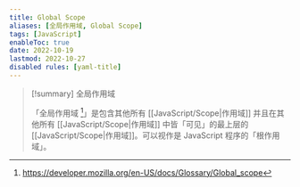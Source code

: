 ```yaml
---
title: Global Scope
aliases: [全局作用域, Global Scope]
tags: [JavaScript]
enableToc: true
date: 2022-10-19
lastmod: 2022-10-27
disabled rules: [yaml-title]
---
```


> [!summary] 全局作用域
>
>「全局作用域 [^1]」是包含其他所有 [[JavaScript/Scope|作用域]] 并且在其他所有 [[JavaScript/Scope|作用域]] 中皆「可见」的最上层的 [[JavaScript/Scope|作用域]]。可以视作是 JavaScript 程序的「根作用域」。

[^1]:<https://developer.mozilla.org/en-US/docs/Glossary/Global_scope>
